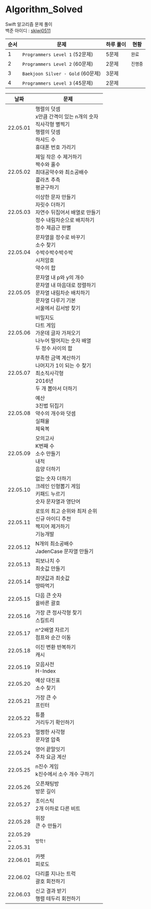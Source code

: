 # Algorithm_Solved
 Swift 알고리즘 문제 풀이  
백준 아이디 : [skjwj0511](https://solved.ac/profile/skjwj0511)  
  
순서|문제|하루 풀이|현황|
---|---|---|---|
1|`Programmers Level 1` (52문제)|5문제|`완료`|
2|`Programmers Level 2` (60문제)|2문제|`진행중`|
3|`Baekjoon Silver - Gold` (60문제)|3문제||
4|`Programmers Level 3` (45문제)|2문제||
  
날짜|문제|
---|---|
22.05.01|행렬의 덧셈</br>x만큼 간격이 있는 n개의 숫자</br>직사각형 별찍기</br>행렬의 덧셈</br>하샤드 수</br>휴대폰 번호 가리기|
22.05.02|제일 작은 수 제거하기</br>짝수와 홀수</br>최대공약수와 최소공배수</br>콜라츠 추측</br>평균구하기|
22.05.03|이상한 문자 만들기</br>자릿수 더하기</br>자연수 뒤집어서 배열로 만들기</br>정수 내림차순으로 배치하기</br>정수 제곱근 판별|
22.05.04|문자열을 정수로 바꾸기</br>소수 찾기</br>수박수박수박수박</br>시저암호</br>약수의 합|
22.05.05|문자열 내 p와 y의 개수</br>문자열 내 마음대로 정렬하기</br>문자열 내림차순 배치하기</br>문자열 다루기 기본</br>서울에서 김서방 찾기|
22.05.06|비밀지도</br>다트 게임</br>가운데 글자 가져오기</br>나누어 떨어지는 숫자 배열</br>두 정수 사이의 합|
22.05.07|부족한 금액 계산하기</br>나머지가 1이 되는 수 찾기</br>최소직사각형</br>2016년</br>두 개 뽑아서 더하기|
22.05.08|예산</br>3진법 뒤집기</br>약수의 개수와 덧셈</br>실패율</br>체육복|
22.05.09|모의고사</br>K번째 수</br>소수 만들기</br>내적</br>음양 더하기|
22.05.10|없는 숫자 더하기</br>크레인 인형뽑기 게임</br>키패드 누르기</br>숫자 문자열과 영단어|
22.05.11|로또의 최고 순위와 최저 순위</br>신규 아이디 추천</br>짝지어 제거하기</br>기능개발|
22.05.12|N개의 최소공배수</br>JadenCase 문자열 만들기|
22.05.13|피보나치 수</br>최솟값 만들기|
22.05.14|최댓값과 최솟값</br>땅따먹기|
22.05.15|다음 큰 숫자</br>올바른 괄호|
22.05.16|가장 큰 정사각형 찾기</br>스킬트리|
22.05.17|n^2배열 자르기</br>점프와 순간 이동|
22.05.18|이진 변환 반복하기</br>캐시|
22.05.19|모음사전</br>H-Index|
22.05.20|예상 대진표</br>소수 찾기|
22.05.21|가장 큰 수</br>프린터|
22.05.22|튜플</br>거리두기 확인하기|
22.05.23|멀쩡한 사각형</br>문자열 압축|
22.05.24|영어 끝말잇기</br>주차 요금 계산|
22.05.25|n진수 게임</br>k진수에서 소수 개수 구하기|
22.05.26|오픈채팅방</br>방문 길이|
22.05.27|조이스틱</br>2개 이하로 다른 비트|
22.05.28|위장</br>큰 수 만들기|
22.05.29</br>~</br>22.05.31|`방학!`|
22.06.01|카펫</br>피로도|
22.06.02|다리를 지나는 트럭</br>괄호 회전하기|
22.06.03|신고 결과 받기</br>행렬 테두리 회전하기|
